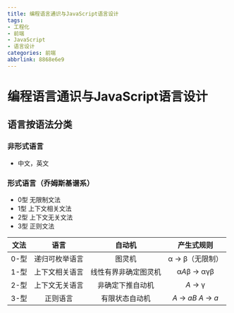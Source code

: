 ```yaml
---
title: 编程语言通识与JavaScript语言设计
tags:
- 工程化
- 前端
- JavaScript
- 语言设计
categories: 前端
abbrlink: 8868e6e9
---
```

# 编程语言通识与JavaScript语言设计

## 语言按语法分类

### 非形式语言

- 中文，英文

### 形式语言（乔姆斯基谱系）

- 0型 无限制文法
- 1型 上下文相关文法
- 2型 上下文无关文法
- 3型 正则文法

| 文法 |      语言      |        自动机        |       产生式规则       |
| :--: | :------------: | :------------------: | :--------------------: |
| 0-型 | 递归可枚举语言 |        图灵机        |    α -> β（无限制）    |
| 1-型 | 上下文相关语言 | 线性有界非确定图灵机 |      α*A*β -> αγβ      |
| 2-型 | 上下文无关语言 |   非确定下推自动机   |        *A* -> γ        |
| 3-型 |    正则语言    |    有限状态自动机    | *A* -> *aB* *A* -> *a* |
